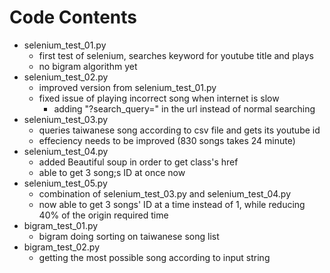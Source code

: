 # Code Contents
- selenium_test_01.py
    - first test of selenium, searches keyword for youtube title and plays
    - no bigram algorithm yet
- selenium_test_02.py
    - improved version from selenium_test_01.py
    - fixed issue of playing incorrect song when internet is slow
        - adding "?search_query=" in the url instead of normal searching
- selenium_test_03.py
    - queries taiwanese song according to csv file and gets its youtube id
    - effeciency needs to be improved (830 songs takes 24 minute)
- selenium_test_04.py
    - added Beautiful soup in order to get class's href
    - able to get 3 song;s ID at once now
- selenium_test_05.py
    - combination of selenium_test_03.py and selenium_test_04.py
    - now able to get 3 songs' ID at a time instead of 1, while reducing 40% of the origin required time
- bigram_test_01.py
    - bigram doing sorting on taiwanese song list
- bigram_test_02.py
    - getting the most possible song according to input string
